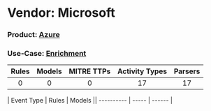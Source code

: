 Vendor: Microsoft
=================
### Product: [Azure](../ds_microsoft_azure.md)
### Use-Case: [Enrichment](../../../../UseCases/uc_enrichment.md)

| Rules | Models | MITRE TTPs | Activity Types | Parsers |
|:-----:|:------:|:----------:|:--------------:|:-------:|
|   0   |   0    |     0      |       17       |   17    |

| Event Type | Rules | Models || ---------- | ----- | ------ |
